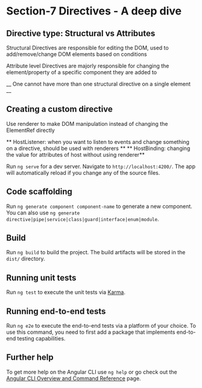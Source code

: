 # Section-7 Directives - A deep dive

## Directive type: Structural vs Attributes

Structural Directives are responsible for editing the DOM, used to add/remove/change DOM elements based on conditions

Attribute level Directives are majorly responsible for changing the element/property of a specific component they are added to

__ One cannot have more than one structural directive on a single element __
## Creating a custom directive
  Use renderer to make DOM manipulation instead of changing the ElementRef directly

** HostListener: when you want to listen to events and change something on a directive, should be used with renderers **
** HostBinding: changing the value for attributes of host without using renderer**

Run `ng serve` for a dev server. Navigate to `http://localhost:4200/`. The app will automatically reload if you change any of the source files.

## Code scaffolding

Run `ng generate component component-name` to generate a new component. You can also use `ng generate directive|pipe|service|class|guard|interface|enum|module`.

## Build

Run `ng build` to build the project. The build artifacts will be stored in the `dist/` directory.

## Running unit tests

Run `ng test` to execute the unit tests via [Karma](https://karma-runner.github.io).

## Running end-to-end tests

Run `ng e2e` to execute the end-to-end tests via a platform of your choice. To use this command, you need to first add a package that implements end-to-end testing capabilities.

## Further help

To get more help on the Angular CLI use `ng help` or go check out the [Angular CLI Overview and Command Reference](https://angular.io/cli) page.
